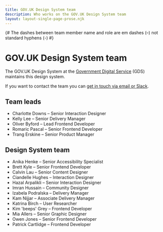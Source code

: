 ```yaml
---
title: GOV.UK Design System team
description: Who works on the GOV.UK Design System team
layout: layout-single-page-prose.njk
---
```


{# The dashes between team member name and role are em dashes (–) not standard hyphens (-) #}

# GOV.UK Design System team

The GOV.UK Design System at the [Government Digital Service](https://www.gov.uk/government/organisations/government-digital-service) (GDS) maintains this design system.

If you want to contact the team you can [get in touch via email or Slack](/get-in-touch/).

## Team leads

- Charlotte Downs – Senior Interaction Designer
- Kelly Lee – Senior Delivery Manager
- Oliver Byford – Lead Frontend Developer
- Romaric Pascal – Senior Frontend Developer
- Trang Erskine – Senior Product Manager

## Design System team

- Anika Henke – Senior Accessibility Specialist
- Brett Kyle – Senior Frontend Developer
- Calvin Lau – Senior Content Designer
- Ciandelle Hughes – Interaction Designer
- Hazal Arpalikli – Senior Interaction Designer
- Imran Hussain – Community Designer
- Izabela Podralska – Delivery Manager
- Kam Nijjar – Associate Delivery Manager
- Katrina Birch – User Researcher
- Kim 'beeps' Grey – Frontend Developer
- Mia Allers – Senior Graphic Designer
- Owen Jones – Senior Frontend Developer
- Patrick Cartlidge – Frontend Developer
